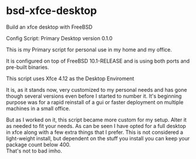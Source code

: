 # bsd-xfce-desktop
Build an xfce desktop with FreeBSD

Config Script: Primary Desktop version 0.1.0

This is my Primary script for personal use in my home and my office.

It is configured on top of FreeBSD 10.1-RELEASE 
and is using both ports and pre-built binaries.

This script uses Xfce 4.12 as the Desktop Enviroment

It is, as it stands now, very customized to my personal needs
and has gone though several versions even before I started to
number it. It's beginning purpose was for a rapid
reinstall of a gui or faster deployment on multiple machines in a
small office.

But as I worked on it, this script became more custom for my setup.
Alter it as needed to fit your needs.
As can be seen I have opted for a full desktop in xfce along with a few
extra things that I prefer.
This is not considered a light-weight install, but dependent on 
the stuff you install you can keep your package count below 400.              
That's not to bad imho.
